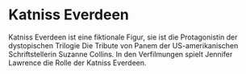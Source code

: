 # Katniss Everdeen
Katniss Everdeen ist eine fiktionale Figur, sie ist die Protagonistin der dystopischen Trilogie Die Tribute von Panem der US-amerikanischen Schriftstellerin Suzanne Collins.
In den Verfilmungen spielt Jennifer Lawrence die Rolle der Katniss Everdeen.
